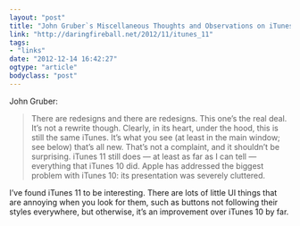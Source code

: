 ```yaml
---
layout: "post"
title: "John Gruber`s Miscellaneous Thoughts and Observations on iTunes 11"
link: "http://daringfireball.net/2012/11/itunes_11"
tags: 
- "links"
date: "2012-12-14 16:42:27"
ogtype: "article"
bodyclass: "post"
---
```


John Gruber:

> There are redesigns and there are redesigns. This one’s the real deal. It’s not a rewrite though. Clearly, in its heart, under the hood, this is still the same iTunes. It’s what you see (at least in the main window; see below) that’s all new. That’s not a complaint, and it shouldn’t be surprising. iTunes 11 still does — at least as far as I can tell — everything that iTunes 10 did. Apple has addressed the biggest problem with iTunes 10: its presentation was severely cluttered.

I’ve found iTunes 11 to be interesting. There are lots of little UI things that are annoying when you look for them, such as buttons not following their styles everywhere, but otherwise, it’s an improvement over iTunes 10 by far.